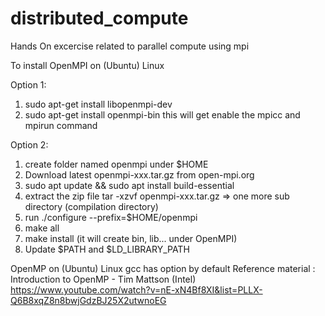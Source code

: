 # distributed_compute

Hands On excercise related to parallel compute using mpi

To install OpenMPI on (Ubuntu) Linux

Option 1:
1. sudo apt-get install libopenmpi-dev
2. sudo apt-get install openmpi-bin
this will get enable the mpicc and mpirun command

Option 2:
1. create folder named openmpi under $HOME
2. Download latest openmpi-xxx.tar.gz from open-mpi.org 
3. sudo apt update && sudo apt install build-essential
4. extract the zip file tar -xzvf openmpi-xxx.tar.gz  => one more sub directory (compilation directory)
5. run ./configure --prefix=$HOME/openmpi
6. make all
7. make install (it will create bin, lib... under OpenMPI)
8. Update $PATH and $LD_LIBRARY_PATH 



OpenMP on (Ubuntu) Linux
gcc has option by default 
Reference material : 
Introduction to OpenMP - Tim Mattson (Intel)
https://www.youtube.com/watch?v=nE-xN4Bf8XI&list=PLLX-Q6B8xqZ8n8bwjGdzBJ25X2utwnoEG
